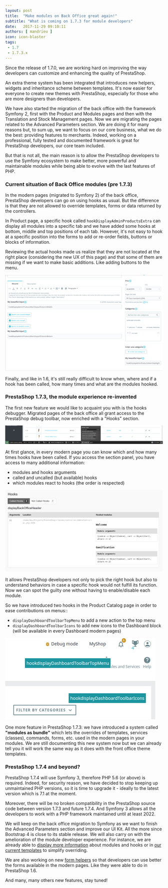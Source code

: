 ```yaml
---
layout: post
title:  "Make modules on Back Office great again!"
subtitle: "What is coming on 1.7.3 for module developers"
date:   2017-11-29 09:10:11
authors: [ mandrieu ]
icon: icon-blaster
tags:
 - 1.7
 - 1.7.3.x
---
```


Since the release of 1.7.0, we are working hard on improving the way developers can customize and enhancing the quality of PrestaShop.

An extra theme system has been integrated that introduces new helpers, widgets and inheritance scheme between templates. It's now easier for everyone to create new themes with PrestaShop, especially for those who are more designers than developers.

We have also started the migration of the back office with the framework Symfony 2, first with the Product and Modules pages and then with the Translation and Stock Management pages. Now we are migrating the pages related to the Advanced Parameters section. We are doing it for many reasons but, to sum up, we want to focus on our core business, what we do the best: providing features to merchants. Indeed, working on a professional, fully tested and documented framework is great for PrestaShop developers, our core team included.

But that is not all, the main reason is to allow the PrestaShop developers to use the Symfony ecosystem to make better, more powerful and maintainable modules while being able to evolve with the last features of PHP.

### Current situation of Back Office modules (pre 1.7.3)

In the modern pages (migrated to Symfony 2) of the back office, PrestaShop developers can go on using hooks as usual. But the difference is that they are not allowed to override templates, forms or data returned by the controllers.

In Product page, a specific hook called `hookDisplayAdminProductsExtra` can display all modules into a specific tab and we have added some hooks at bottom, middle and top positions of each tab. However, it's not easy to hook at a specific position into the forms to add or re-order fields, buttons or blocks of information.

Reviewing the actual hooks made us realize that they are not located at the right place (considering the new UX of this page) and that some of them are missing if we want to make basic additions. Like adding buttons to the menu.

![PrestaShop Hooks on Product Page](/assets/images/2017/11/product_page_hooks.png)

Finally, and like in 1.6, it's still really difficult to know when, where and if a hook has been called, how many times and what are the modules hooked.

### PrestaShop 1.7.3, the module experience re-invented

The first new feature we would like to acquaint you with is the hooks debugger. Migrated pages of the back office all grant access to the PrestaShop debug toolbar, now enriched with a "Hooks" section.

![PrestaShop Hooks Debugger section](/assets/images/2017/11/hooks_debugger_section.png)

At first glance, in every modern page you can know which and how many times hooks have been called. If you access the section panel, you have access to many additional information:

* modules and hooks arguments
* called and uncalled (but available) hooks
* which modules react to hooks (the order is respected)

![PrestaShop Hooks Debugger](/assets/images/2017/11/hooks_debugger.png)

It allows PrestaShop developers not only to pick the right hook but also to understand behaviors in case a specific hook would not fulfill its function. Now we can spot the guilty one without having to enable/disable each module.

So we have introduced two hooks in the Product Catalog page in order to ease contributions on menus::

* `displayDashboardToolbarTopMenu` to add a new action to the top menu
* `displayDashboardToolbarIcons` to add new icons to the Dashboard block (will be available in every Dashboard modern pages)

![New Hooks](/assets/images/2017/11/new_hooks.png)

One more feature in PrestaShop 1.7.3: we have introduced a system called **"modules as bundle"** which lets the overrides of templates, services (classes), commands, forms, etc. used in the modern pages in your modules. We are still documenting this new system now but we can already tell you it will work the same way as it does with the front office theme templates.

### PrestaShop 1.7.4 and beyond?

PrestaShop 1.7.4 will use Symfony 3, therefore PHP 5.6 (or above) is required. Indeed, for security reason, we have decided to stop keeping up unmaintained PHP versions, so it is time to upgrade it - ideally to the latest version which is 7.1 at the moment.

Moreover, there will be no broken compatibility in the PrestaShop source code between version 1.7.3 and future 1.7.4. And Symfony 3 allows all the developers to work with a PHP framework maintained until at least 2022.

We will keep on the back office migration to Symfony as we want to finish the Advanced Parameters section and improve our UI Kit. All the more since Bootstrap 4 is close to its stable release. We will also carry on with the amelioration of the module developer experience. For instance, we are already able to [display more information](https://github.com/PrestaShop/PrestaShop/pull/8557) about modules and hooks or in [our current templates](https://github.com/PrestaShop/PrestaShop/pull/8489) to simplify overriding.

We are also working on new [form helpers](https://github.com/PrestaShop/PrestaShop/pull/8368) so that developers can use better the forms available in the modern pages. Like they were able to do in PrestaShop 1.6.

And many, many others new features, stay tuned!
